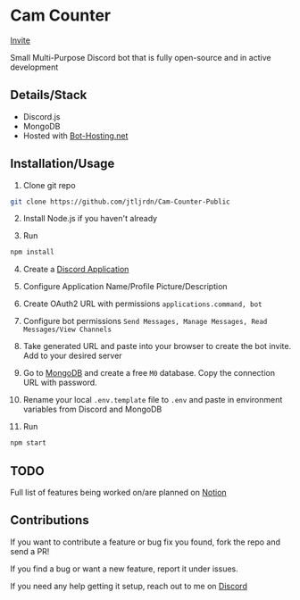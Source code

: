 # Cam Counter

[Invite](https://discord.com/api/oauth2/authorize?client_id=1186507379173503137&permissions=1494698011670&scope=bot+applications.commands)

Small Multi-Purpose Discord bot that is fully open-source and in active development

## Details/Stack

* Discord.js
* MongoDB
* Hosted with [Bot-Hosting.net](https://bot-hosting.net/?aff=119662538781753344)

## Installation/Usage

1. Clone git repo
```sh
git clone https://github.com/jtljrdn/Cam-Counter-Public
```

2. Install Node.js if you haven't already

3. Run 
```sh
npm install
```

4. Create a [Discord Application](https://discord.com/developers/applications?new_application=true) 

5. Configure Application Name/Profile Picture/Description

6. Create OAuth2 URL with permissions `applications.command, bot`

7. Configure bot permissions `Send Messages, Manage Messages, Read Messages/View Channels`

8. Take generated URL and paste into your browser to create the bot invite. Add to your desired server

9. Go to [MongoDB](https://www.mongodb.com/atlas) and create a free `M0` database. Copy the connection URL with password.

10. Rename your local `.env.template` file to `.env` and paste in environment variables from Discord and MongoDB

11. Run 
```sh
npm start
```

## TODO

Full list of features being worked on/are planned on [Notion](https://free-taxi-ddb.notion.site/f450769bfce24afbaf41d8e5d2a46bc3?v=4dcc716be5b44f05aa3f512a9dd29130&pvs=4)

## Contributions

If you want to contribute a feature or bug fix you found, fork the repo and send a PR!

If you find a bug or want a new feature, report it under issues.

If you need any help getting it setup, reach out to me on [Discord](https://discord.gg/bDwKqSreue)
